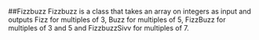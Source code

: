 ##Fizzbuzz
Fizzbuzz is a class that takes an array on integers as input and outputs Fizz for multiples of 3, Buzz for multiples of 5, FizzBuzz for multiples of 3 and 5 and FizzbuzzSivv for multiples of 7.
